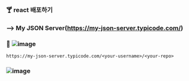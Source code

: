 ### 🍸 react 배포하기
### --> My JSON Server(https://my-json-server.typicode.com/)
### 🔽 ![image](https://github.com/gogoringhye/read/assets/145514996/490c9295-8e6f-4cb1-8ee9-d1588cf3110c)
```
https://my-json-server.typicode.com/<your-username>/<your-repo>
```
### ![image](https://github.com/gogoringhye/read/assets/145514996/3855b03a-28eb-4561-8288-40f5969166ef)
